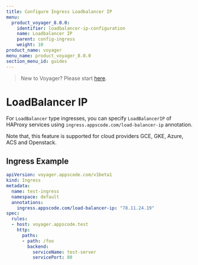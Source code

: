 ```yaml
---
title: Configure Ingress Loadbalancer IP
menu:
  product_voyager_8.0.0:
    identifier: loadbalancer-ip-configuration
    name: Loadbalancer IP
    parent: config-ingress
    weight: 10
product_name: voyager
menu_name: product_voyager_8.0.0
section_menu_id: guides
---
```


> New to Voyager? Please start [here](/products/voyager/8.0.0/concepts/overview).

# LoadBalancer IP

For `LoadBalancer` type ingresses, you can specify `LoadBalancerIP` of HAProxy services using `ingress.appscode.com/load-balancer-ip` annotation.

Note that, this feature is supported for cloud providers GCE, GKE, Azure, ACS and Openstack.

## Ingress Example

```yaml
apiVersion: voyager.appscode.com/v1beta1
kind: Ingress
metadata:
  name: test-ingress
  namespace: default
  annotations:
    ingress.appscode.com/load-balancer-ip: "78.11.24.19"
spec:
  rules:
  - host: voyager.appscode.test
    http:
      paths:
      - path: /foo
        backend:
          serviceName: test-server
          servicePort: 80
```